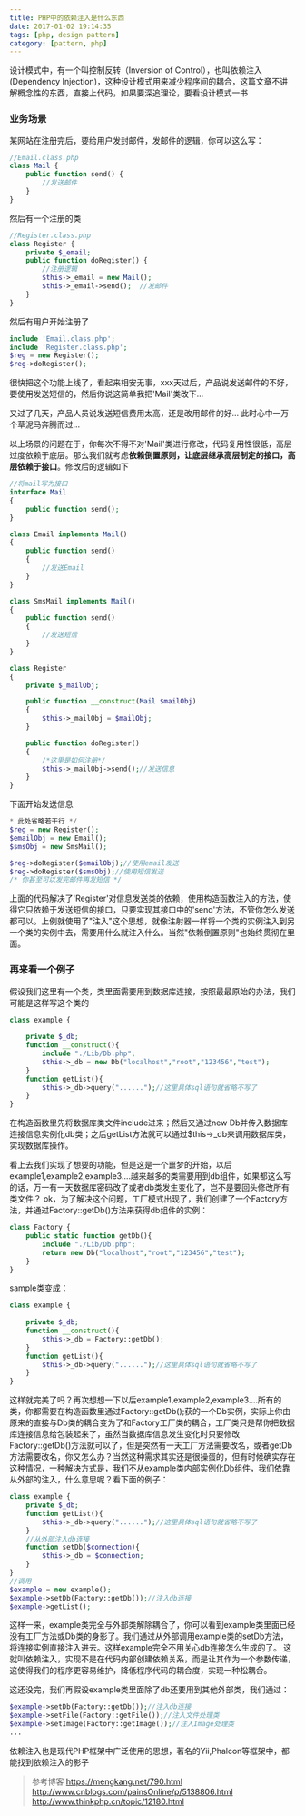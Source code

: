 ```yaml
---
title: PHP中的依赖注入是什么东西
date: 2017-01-02 19:14:35
tags: [php, design pattern]
category: [pattern, php]
---
```


设计模式中，有一个叫控制反转（Inversion of Control），也叫依赖注入(Dependency Injection)，这种设计模式用来减少程序间的耦合，这篇文章不讲解概念性的东西，直接上代码，如果要深追理论，要看设计模式一书
<!--more-->

### 业务场景
某网站在注册完后，要给用户发封邮件，发邮件的逻辑，你可以这么写：
```php
//Email.class.php
class Mail {
	public function send() {
		//发送邮件
	}
}
```
然后有一个注册的类
```php
//Register.class.php
class Register {
	private $_email;
	public function doRegister() {
		//注册逻辑
		$this->_email = new Mail();
		$this->_email->send();  //发邮件
    }
}
```
然后有用户开始注册了
```php
include 'Email.class.php';
include 'Register.class.php';
$reg = new Register();
$reg->doRegister();
```
很快把这个功能上线了，看起来相安无事，xxx天过后，产品说发送邮件的不好，要使用发送短信的，然后你说这简单我把'Mail'类改下...

又过了几天，产品人员说发送短信费用太高，还是改用邮件的好...  此时心中一万个草泥马奔腾而过...

以上场景的问题在于，你每次不得不对'Mail'类进行修改，代码复用性很低，高层过度依赖于底层。那么我们就考虑**依赖倒置原则，让底层继承高层制定的接口，高层依赖于接口**。修改后的逻辑如下
```php
//将mail写为接口
interface Mail
{
    public function send();
}
```
```php
class Email implements Mail()
{
    public function send()
    {
        //发送Email
    }
}
```
```php
class SmsMail implements Mail()
{
    public function send()
    {
        //发送短信
    }
}
```
```php
class Register
{
    private $_mailObj;

    public function __construct(Mail $mailObj)
    {
        $this->_mailObj = $mailObj;
    }

    public function doRegister()
    {
        /*这里是如何注册*/
        $this->_mailObj->send();//发送信息
    }
}
```
下面开始发送信息
```php
* 此处省略若干行 */
$reg = new Register();
$emailObj = new Email();
$smsObj = new SmsMail();

$reg->doRegister($emailObj);//使用email发送
$reg->doRegister($smsObj);//使用短信发送
/* 你甚至可以发完邮件再发短信 */
```

上面的代码解决了'Register'对信息发送类的依赖，使用构造函数注入的方法，使得它只依赖于发送短信的接口，只要实现其接口中的'send'方法，不管你怎么发送都可以。上例就使用了"注入"这个思想，就像注射器一样将一个类的实例注入到另一个类的实例中去，需要用什么就注入什么。当然"依赖倒置原则"也始终贯彻在里面。

### 再来看一个例子
假设我们这里有一个类，类里面需要用到数据库连接，按照最最原始的办法，我们可能是这样写这个类的
```php
class example {
    
    private $_db;
    function __construct(){
        include "./Lib/Db.php";
        $this->_db = new Db("localhost","root","123456","test");
    }
    function getList(){
        $this->_db->query("......");//这里具体sql语句就省略不写了
    }
}
```
在构造函数里先将数据库类文件include进来；然后又通过new Db并传入数据库连接信息实例化db类；之后getList方法就可以通过$this->_db来调用数据库类，实现数据库操作。

看上去我们实现了想要的功能，但是这是一个噩梦的开始，以后example1,example2,example3....越来越多的类需要用到db组件，如果都这么写的话，万一有一天数据库密码改了或者db类发生变化了，岂不是要回头修改所有类文件？
ok，为了解决这个问题，工厂模式出现了，我们创建了一个Factory方法，并通过Factory::getDb()方法来获得db组件的实例：
```php
class Factory {
    public static function getDb(){
        include "./Lib/Db.php";
        return new Db("localhost","root","123456","test");
    }
}
```
sample类变成：
```php
class example {
    
    private $_db;
    function __construct(){
        $this->_db = Factory::getDb();
    }
    function getList(){
        $this->_db->query("......");//这里具体sql语句就省略不写了
    }
}
```

这样就完美了吗？再次想想一下以后example1,example2,example3....所有的类，你都需要在构造函数里通过Factory::getDb();获的一个Db实例，实际上你由原来的直接与Db类的耦合变为了和Factory工厂类的耦合，工厂类只是帮你把数据库连接信息给包装起来了，虽然当数据库信息发生变化时只要修改Factory::getDb()方法就可以了，但是突然有一天工厂方法需要改名，或者getDb方法需要改名，你又怎么办？当然这种需求其实还是很操蛋的，但有时候确实存在这种情况，一种解决方式是，我们不从example类内部实例化Db组件，我们依靠从外部的注入，什么意思呢？看下面的例子：
```php
class example {
    private $_db;
    function getList(){
        $this->_db->query("......");//这里具体sql语句就省略不写了
    }
    //从外部注入db连接
    function setDb($connection){
        $this->_db = $connection;
    }
}
//调用
$example = new example();
$example->setDb(Factory::getDb());//注入db连接
$example->getList();
```

这样一来，example类完全与外部类解除耦合了，你可以看到example类里面已经没有工厂方法或Db类的身影了。我们通过从外部调用example类的setDb方法，将连接实例直接注入进去。这样example完全不用关心db连接怎么生成的了。
这就叫依赖注入，实现不是在代码内部创建依赖关系，而是让其作为一个参数传递，这使得我们的程序更容易维护，降低程序代码的耦合度，实现一种松耦合。

这还没完，我们再假设example类里面除了db还要用到其他外部类，我们通过：
```php
$example->setDb(Factory::getDb());//注入db连接
$example->setFile(Factory::getFile());//注入文件处理类
$example->setImage(Factory::getImage());//注入Image处理类
...
```

依赖注入也是现代PHP框架中广泛使用的思想，著名的Yii,Phalcon等框架中，都能找到依赖注入的影子

> 参考博客
> https://mengkang.net/790.html
> http://www.cnblogs.com/painsOnline/p/5138806.html
> http://www.thinkphp.cn/topic/12180.html
